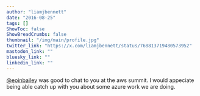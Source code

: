 ```yaml
---
author: "liamjbennett"
date: "2016-08-25"
tags: []
ShowToc: false
ShowBreadCrumbs: false
thumbnail: "/img/main/profile.jpg"
twitter_link: "https://x.com/liamjbennett/status/768813719480573952"
mastodon_link: ""
bluesky_link: ""
linkedin_link: ""
---
```


[@eoinbailey](https://x.com/eoinbailey) was good to chat to you at the aws summit. I would appeciate being able catch up with you about some azure work we are doing.

